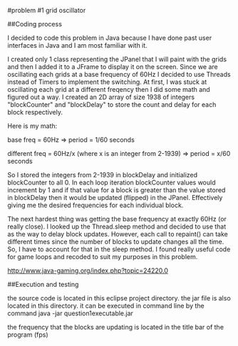 #problem #1 grid oscillator

##Coding process

I decided to code this problem in Java because I have done past user interfaces in Java and I am most familiar with it.

I created only 1 class representing the JPanel that I will paint with the grids and then I added it to a JFrame to display it on the screen.
Since we are oscillating each grids at a base frequency of 60Hz I decided to use Threads instead of Timers to implement the switching.
At first, I was stuck at oscillating each grid at a different freqency then I did some math and figured out a way.
I created an 2D array of size 1938 of integers "blockCounter" and "blockDelay" to store the count and delay for each block respectively.

Here is my math:

base freq = 60Hz => period = 1/60 seconds

different freq = 60Hz/x (where x is an integer from 2-1939) => period = x/60 seconds

So I stored the integers from 2-1939 in blockDelay and initialized blockCounter to all 0.
In each loop iteration blockCounter values would increment by 1 and if that value for a block is greater than the value stored in blockDelay then it would be updated (flipped) in the JPanel.
Effectively giving me the desired frequencies for each individual block.

The next hardest thing was getting the base frequency at exactly 60Hz (or really close).
I looked up the Thread.sleep method and decided to use that as the way to delay block updates.
However, each call to repaint()  can take different times since the number of blocks to update changes all the time.
So, I have to account for that in the sleep method. I found really useful code for game loops and recoded to suit my purposes in this problem. 

http://www.java-gaming.org/index.php?topic=24220.0

##Execution and testing

the source code is located in this eclipse project directory. the jar file is also located in this directory. it can be executed in command line by the command java -jar question1executable.jar

the frequency that the blocks are updating is located in the title bar of the program (fps)
